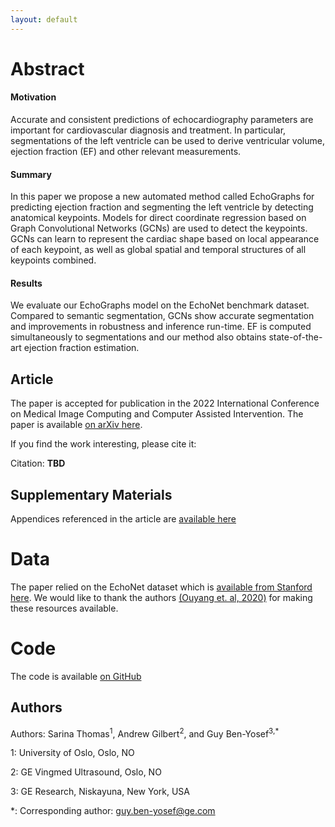 ```yaml
---
layout: default
---
```


# Abstract

#### Motivation
Accurate and consistent predictions of echocardiography parameters are important for cardiovascular diagnosis and 
treatment. In particular, segmentations of the left ventricle can be used to derive ventricular volume, ejection 
fraction (EF) and other relevant measurements.

#### Summary 
 In this paper we propose a new automated method called EchoGraphs for predicting ejection fraction and segmenting the 
 left ventricle by detecting anatomical keypoints. Models for direct coordinate regression based on Graph Convolutional 
 Networks (GCNs) are used to detect the keypoints. GCNs can learn to represent the cardiac shape based on local 
 appearance of each keypoint, as well as global spatial and temporal structures of all keypoints combined. 

####  Results

We evaluate our EchoGraphs model on the EchoNet benchmark dataset. Compared to semantic segmentation, GCNs show accurate
segmentation and improvements in robustness and inference run-time. EF is computed simultaneously to segmentations and 
our method also obtains state-of-the-art ejection fraction estimation.

## Article

The paper is accepted for publication in the 2022 International Conference on Medical Image Computing and Computer 
Assisted Intervention. The paper is available [on arXiv here](TBD). 

If you find the work interesting, please cite it:

Citation: __TBD__




## Supplementary Materials

Appendices referenced in the article are [available here](TBD)

# Data

The paper relied on the EchoNet dataset which is [available from Stanford here](https://echonet.github.io/dynamic/index.html). 
We would like to thank the authors [(Ouyang et. al, 2020)](https://www.nature.com/articles/s41586-020-2145-8) for making these 
resources available. 



# Code

The code is available [on GitHub](https://github.com/guybenyosef/EchoGraphs)


## Authors

Authors: Sarina Thomas<sup>1</sup>, Andrew Gilbert<sup>2</sup>, and Guy Ben-Yosef<sup>3,*</sup>



1: University of Oslo, Oslo, NO

2: GE Vingmed Ultrasound, Oslo, NO

3: GE Research, Niskayuna, New York, USA

*: Corresponding author: guy.ben-yosef@ge.com
